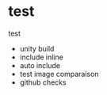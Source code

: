 # test
test

- unity build
- include inline
- auto include
- test image comparaison
- github checks
